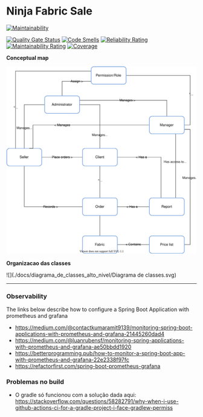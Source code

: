 # Ninja Fabric Sale
[![Maintainability](https://api.codeclimate.com/v1/badges/f79ef09861bda7234c54/maintainability)](https://codeclimate.com/github/renatabrasil/ninja-fabric-sale/maintainability)

[![Quality Gate Status](https://sonarcloud.io/api/project_badges/measure?project=renatabrasil_ninja-fabric-sale&metric=alert_status)](https://sonarcloud.io/dashboard?id=renatabrasil_ninja-fabric-sale) [![Code Smells](https://sonarcloud.io/api/project_badges/measure?project=renatabrasil_ninja-fabric-sale&metric=code_smells)](https://sonarcloud.io/dashboard?id=renatabrasil_ninja-fabric-sale) [![Reliability Rating](https://sonarcloud.io/api/project_badges/measure?project=renatabrasil_ninja-fabric-sale&metric=reliability_rating)](https://sonarcloud.io/dashboard?id=renatabrasil_ninja-fabric-sale) [![Maintainability Rating](https://sonarcloud.io/api/project_badges/measure?project=renatabrasil_ninja-fabric-sale&metric=sqale_rating)](https://sonarcloud.io/dashboard?id=renatabrasil_ninja-fabric-sale) [![Coverage](https://sonarcloud.io/api/project_badges/measure?project=renatabrasil_ninja-fabric-sale&metric=coverage)](https://sonarcloud.io/dashboard?id=renatabrasil_ninja-fabric-sale)


**Conceptual map**

![](docs/conceptual_map.svg)

**Organizacao das classes**

![](./docs/diagrama_de_classes_alto_nivel/Diagrama de classes.svg)

-----

### Observability

The links below describe how to configure a Spring Boot Application with prometheus and grafana

- https://medium.com/@contactkumaramit9139/monitoring-spring-boot-applications-with-prometheus-and-grafana-21445260dad4
- https://medium.com/@luanrubensf/monitoring-spring-applications-with-prometheus-and-grafana-ae50bbdd1920 
- https://betterprogramming.pub/how-to-monitor-a-spring-boot-app-with-prometheus-and-grafana-22e2338f97fc
- https://refactorfirst.com/spring-boot-prometheus-grafana
 

### Problemas no build

- O gradle só funcionou com a solução dada aqui: https://stackoverflow.com/questions/58282791/why-when-i-use-github-actions-ci-for-a-gradle-project-i-face-gradlew-permiss
